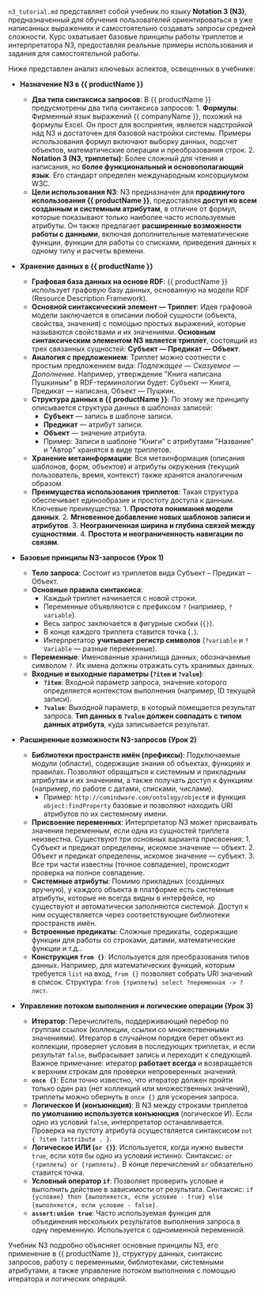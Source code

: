 `n3_tutorial.md` представляет собой учебник по языку **Notation 3 (N3)**, предназначенный для обучения пользователей ориентироваться в уже написанных выражениях и самостоятельно создавать запросы средней сложности. Курс охватывает базовые принципы работы триплетов и интерпретатора N3, предоставляя реальные примеры использования и задания для самостоятельной работы.

Ниже представлен анализ ключевых аспектов, освещенных в учебнике:

* **Назначение N3 в {{ productName }}**
  * **Два типа синтаксиса запросов**: В {{ productName }} предусмотрены два типа синтаксиса запросов:
        1. **Формулы**: Фирменный язык выражений {{ companyName }}, похожий на формулы Excel. Он прост для восприятия, является надстройкой над N3 и достаточен для базовой настройки системы. Примеры использования формул включают выборку данных, подсчет объектов, математические операции и преобразования строк.
        2. **Notation 3 (N3, триплеты)**: Более сложный для чтения и написания, но **более функциональный и основополагающий язык**. Его стандарт определен международным консорциумом W3C.
  * **Цели использования N3**: N3 предназначен для **продвинутого использования {{ productName }}**, предоставляя **доступ ко всем созданным и системным атрибутам**, в отличие от формул, которые показывают только наиболее часто используемые атрибуты. Он также предлагает **расширенные возможности работы с данными**, включая дополнительные математические функции, функции для работы со списками, приведения данных к одному типу и расчеты времени.

* **Хранение данных в {{ productName }}**
  * **Графовая база данных на основе RDF**: {{ productName }} использует графовую базу данных, основанную на модели RDF (Resource Description Framework).
  * **Основной синтаксический элемент — Триплет**: Идея графовой модели заключается в описании любой сущности (объекта, свойства, значения) с помощью простых выражений, которые называются свойствами и их значениями. **Основным синтаксическим элементом N3 является триплет**, состоящий из трех связанных сущностей: **Субъект — Предикат — Объект**.
  * **Аналогия с предложением**: Триплет можно соотнести с простым предложением вида: *Подлежащее — Сказуемое — Дополнение*. Например, утверждение "Книга написана Пушкиным" в RDF-терминологии будет: Субъект — Книга, Предикат — написана, Объект — Пушкин.
  * **Структура данных в {{ productName }}**: По этому же принципу описывается структура данных в шаблонах записей:
    * **Субъект** — запись в шаблоне записи.
    * **Предикат** — атрибут записи.
    * **Объект** — значение атрибута.
    * Пример: Записи в шаблоне "Книги" с атрибутами "Название" и "Автор" хранятся в виде триплетов.
  * **Хранение метаинформации**: Вся метаинформация (описания шаблонов, форм, объектов) и атрибуты окружения (текущий пользователь, время, контекст) также хранятся аналогичным образом.
  * **Преимущества использования триплетов**: Такая структура обеспечивает единообразие и простоту доступа к данным. Ключевые преимущества:
        1. **Простота понимания модели данных**.
        2. **Мгновенное добавление новых шаблонов записи и атрибутов**.
        3. **Неограниченная ширина и глубина связей между сущностями**.
        4. **Простота и неограниченность навигации по связям**.

* **Базовые принципы N3-запросов (Урок 1)**
  * **Тело запроса**: Состоит из триплетов вида Субъект – Предикат – Объект.
  * **Основные правила синтаксиса**:
    * Каждый триплет начинается с новой строки.
    * Переменные объявляются с префиксом `?` (например, `?variable`).
    * Весь запрос заключается в фигурные скобки (`{}`).
    * В конце каждого триплета ставится точка (`.`).
    * Интерпретатор **учитывает регистр символов** (`?variable` и `?Variable` — разные переменные).
  * **Переменные**: Именованные хранилища данных, обозначаемые символом `?`. Их имена должны отражать суть хранимых данных.
  * **Входные и выходные параметры (`?item` и `?value`)**:
    * **`?item`**: Входной параметр запроса, значение которого определяется контекстом выполнения (например, ID текущей записи).
    * **`?value`**: Выходной параметр, в который помещается результат запроса. **Тип данных в `?value` должен совпадать с типом данных атрибута**, куда записывается результат.

* **Расширенные возможности N3-запросов (Урок 2)**
  * **Библиотеки пространств имён (префиксы)**: Подключаемые модули (области), содержащие знания об объектах, функциях и правилах. Позволяют обращаться к системным и прикладным атрибутам и их значениям, а также получать доступ к функциям (например, по работе с датами, списками, числами).
    * Пример: `http://comindware.com/ontology/object#` и функция `object:findProperty` базовые и позволяют находить URI атрибутов по их системному имени.
  * **Присвоение переменных**: Интерпретатор N3 может присваивать значения переменным, если одна из сущностей триплета неизвестна. Существуют три основных варианта присвоения:
        1. Субъект и предикат определены, искомое значение — объект.
        2. Объект и предикат определены, искомое значение — субъект.
        3. Все три части известны (точное совпадение), происходит проверка на полное совпадение.
  * **Системные атрибуты**: Помимо прикладных (созданных вручную), у каждого объекта в платформе есть системные атрибуты, которые не всегда видны в интерфейсе, но существуют и автоматически заполняются системой. Доступ к ним осуществляется через соответствующие библиотеки пространств имён.
  * **Встроенные предикаты**: Сложные предикаты, содержащие функции для работы со строками, датами, математические функции и т.д..
  * **Конструкция `from {}`**: Используется для преобразования типов данных. Например, для математических функций, которым требуется `list` на вход, `from {}` позволяет собрать URI значений в список. Структура: `from {триплеты} select ?переменная -> ?лист`.

* **Управление потоком выполнения и логические операции (Урок 3)**
  * **Итератор**: Перечислитель, поддерживающий перебор по группам ссылок (коллекции, ссылки со множественными значениями). Итератор в случайном порядке берет объект из коллекции, проверяет условия в последующих триплетах, и если результат `false`, выбрасывает запись и переходит к следующей. Важное примечание: итератор **работает всегда** и возвращается к верхним строкам для проверки непроверенных значений.
  * **`once {}`**: Если точно известно, что итератор должен пройти только один раз (нет коллекций или множественных значений), триплеты можно обернуть в `once {}` для ускорения запроса.
  * **Логическое И (конъюнкция)**: В N3 между строками триплетов **по умолчанию используется конъюнкция** (логическое И). Если одно из условий `false`, интерпретатор останавливается. Проверка на пустоту атрибута осуществляется синтаксисом `not { ?item ?attribute . }`.
  * **Логическое ИЛИ (`or {}`)**: Используется, когда нужно вывести `true`, если хотя бы одно из условий истинно. Синтаксис: `or {триплеты} or {триплеты}.` В конце перечислений `or` обязательно ставится точка.
  * **Условный оператор `if`**: Позволяет проверить условие и выполнить действие в зависимости от результата. Синтаксис: `if {условие} then {выполняется, если условие - true} else {выполняется, если условие - false}`.
  * **`assert:union true`**: Часто используемая функция для объединения нескольких результатов выполнения запроса в одну переменную. Используется с одноименной переменной.

Учебник N3 подробно объясняет основные принципы N3, его применение в {{ productName }}, структуру данных, синтаксис запросов, работу с переменными, библиотеками, системными атрибутами, а также управление потоком выполнения с помощью итератора и логических операций.
